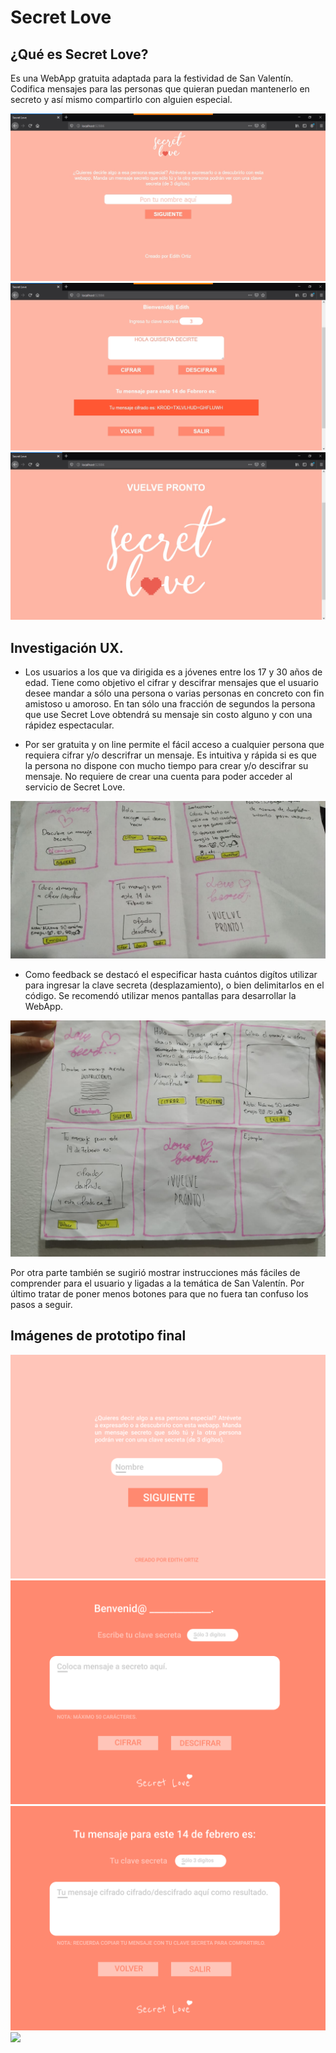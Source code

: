 # Secret Love

## ¿Qué es Secret Love?

Es una WebApp gratuita adaptada para la festividad de San Valentín. Codifica mensajes para las personas que quieran puedan mantenerlo en secreto y así mismo compartirlo con alguien especial.


<img src="images/-inicio.jpg">

<img src="images/-descifrar-cifrar.jpg">

<img src="images/-salida.jpg">




## Investigación UX.

* Los usuarios a los que va dirigida es a jóvenes entre los 17 y 30 años de edad. Tiene como objetivo el cifrar y descifrar mensajes que el usuario desee mandar a sólo una persona o varias personas en concreto con fin amistoso u amoroso. En tan sólo una fracción de segundos la persona que use Secret Love obtendrá su mensaje sin costo alguno y con una rápidez espectacular.

* Por ser gratuita y on line permite el fácil acceso a cualquier persona que requiera cifrar y/o descrifrar un mensaje. Es intuitiva y rápida si es que la persona no dispone con mucho tiempo para crear y/o descifrar su mensaje. No requiere de crear una cuenta para poder acceder al servicio de Secret Love.

<img src="images/prototipo2.jpeg">

* Como feedback se destacó el especificar hasta cuántos digítos utilizar para ingresar la clave secreta (desplazamiento), o bien delimitarlos en el código. Se recomendó utilizar menos pantallas para desarrollar la WebApp.

<img src="images/prototipo1.jpeg">

Por otra parte también se sugirió mostrar instrucciones más fáciles de comprender para el usuario y ligadas a la temática de San Valentín. Por último tratar de poner menos botones para que no fuera tan confuso los pasos a seguir.

## Imágenes de prototipo final

<img src="images/INDEX.png">

<img src="images/PANTALLA-2.png">

<img src="images/PANTALLA-RESULTADO.png">

<img src="images/PANTALLA-SALIDA.png">